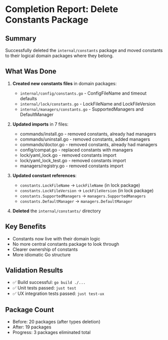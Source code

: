 # Completion Report: Delete Constants Package

## Summary
Successfully deleted the `internal/constants` package and moved constants to their logical domain packages where they belong.

## What Was Done

1. **Created new constants files** in domain packages:
   - `internal/config/constants.go` - ConfigFileName and timeout defaults
   - `internal/lock/constants.go` - LockFileName and LockFileVersion
   - `internal/managers/constants.go` - SupportedManagers and DefaultManager

2. **Updated imports** in 7 files:
   - commands/install.go - removed constants, already had managers
   - commands/uninstall.go - removed constants, added managers
   - commands/doctor.go - removed constants, already had managers
   - config/compat.go - replaced constants with managers
   - lock/yaml_lock.go - removed constants import
   - lock/yaml_lock_test.go - removed constants import
   - managers/registry.go - removed constants import

3. **Updated constant references**:
   - `constants.LockFileName` → `LockFileName` (in lock package)
   - `constants.LockFileVersion` → `LockFileVersion` (in lock package)
   - `constants.SupportedManagers` → `managers.SupportedManagers`
   - `constants.DefaultManager` → `managers.DefaultManager`

4. **Deleted** the `internal/constants/` directory

## Key Benefits
- Constants now live with their domain logic
- No more central constants package to look through
- Clearer ownership of constants
- More idiomatic Go structure

## Validation Results
- ✅ Build successful: `go build ./...`
- ✅ Unit tests passed: `just test`
- ✅ UX integration tests passed: `just test-ux`

## Package Count
- Before: 20 packages (after types deletion)
- After: 19 packages
- Progress: 3 packages eliminated total
